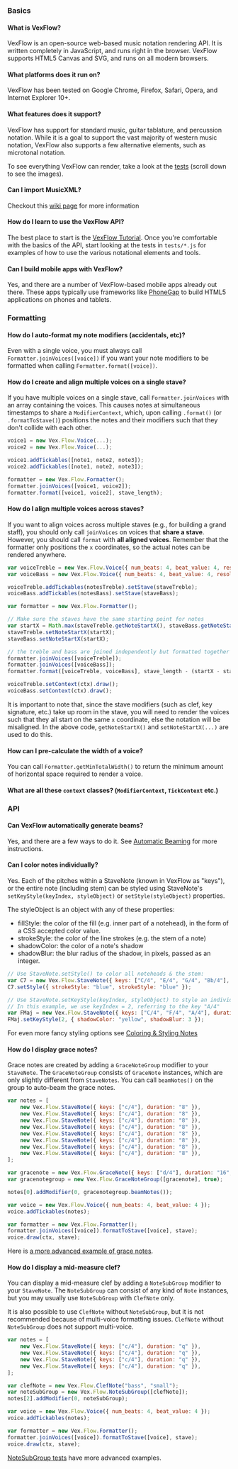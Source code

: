 ### Basics

#### What is VexFlow?

VexFlow is an open-source web-based music notation rendering API. It is written completely in JavaScript, and runs right in the browser. VexFlow supports HTML5 Canvas and SVG, and runs on all modern browsers.

#### What platforms does it run on?

VexFlow has been tested on Google Chrome, Firefox, Safari, Opera, and Internet Explorer 10+.

#### What features does it support?

VexFlow has support for standard music, guitar tablature, and percussion notation. While it is a goal to support the vast majority of western music notation, VexFlow also supports a few alternative elements, such as microtonal notation.

To see everything VexFlow can render, take a look at the [tests](http://www.vexflow.com/tests/index.html) (scroll down to see the images).

#### Can I import MusicXML?

Checkout this [wiki page](https://github.com/0xfe/vexflow/wiki/Import-MusicXML) for more information

#### How do I learn to use the VexFlow API?

The best place to start is the [VexFlow Tutorial](http://www.vexflow.com/docs/tutorial.html). Once you're comfortable with the basics of the API, start looking at the tests in `tests/*.js` for examples of how to use the various notational elements and tools.

#### Can I build mobile apps with VexFlow?

Yes, and there are a number of VexFlow-based mobile apps already out there. These apps typically use frameworks like [PhoneGap](phonegap.com) to build HTML5 applications on phones and tablets.

### Formatting

#### How do I auto-format my note modifiers (accidentals, etc)?

Even with a single voice, you must always call `Formatter.joinVoices([voice])` if you want your note modifiers to be formatted when calling `Formatter.format([voice])`.

#### How do I create and align multiple voices on a single stave?

If you have multiple voices on a single stave, call `Formatter.joinVoices` with an array containing the voices. This causes notes at simultaneous timestamps to share a `ModifierContext`, which, upon calling `.format()` (or `.formatToStave()`) positions the notes and their modifiers such that they don't collide with each other.

```javascript
voice1 = new Vex.Flow.Voice(...);
voice2 = new Vex.Flow.Voice(...);

voice1.addTickables([note1, note2, note3]);
voice2.addTickables([note1, note2, note3]);

formatter = new Vex.Flow.Formatter();
formatter.joinVoices([voice1, voice2]);
formatter.format([voice1, voice2], stave_length);
```

#### How do I align multiple voices across staves?

If you want to align voices across multiple staves (e.g., for building a grand staff), you should only call `joinVoices` on voices that **share a stave**. However, you should call `format` with **all aligned voices**. Remember that the formatter only positions the `x` coordinates, so the actual notes can be rendered anywhere.

```javascript
var voiceTreble = new Vex.Flow.Voice({ num_beats: 4, beat_value: 4, resolution: Vex.Flow.RESOLUTION });
var voiceBass = new Vex.Flow.Voice({ num_beats: 4, beat_value: 4, resolution: Vex.Flow.RESOLUTION });

voiceTreble.addTickables(notesTreble).setStave(staveTreble);
voiceBass.addTickables(notesBass).setStave(staveBass);

var formatter = new Vex.Flow.Formatter();

// Make sure the staves have the same starting point for notes
var startX = Math.max(staveTreble.getNoteStartX(), staveBass.getNoteStartX());
staveTreble.setNoteStartX(startX);
staveBass.setNoteStartX(startX);

// the treble and bass are joined independently but formatted together
formatter.joinVoices([voiceTreble]);
formatter.joinVoices([voiceBass]);
formatter.format([voiceTreble, voiceBass], stave_length - (startX - staveX));

voiceTreble.setContext(ctx).draw();
voiceBass.setContext(ctx).draw();
```

It is important to note that, since the stave modifiers (such as clef, key signature, etc.) take up room in the stave, you will need to render the voices such that they all start on the same `x` coordinate, else the notation will be misaligned. In the above code, `getNoteStartX()` and `setNoteStartX(...)` are used to do this.

#### How can I pre-calculate the width of a voice?

You can call `Formatter.getMinTotalWidth()` to return the minimum amount of horizontal space required to render a voice.

#### What are all these `context` classes? (`ModifierContext`, `TickContext` etc.)

### API

#### Can VexFlow automatically generate beams?

Yes, and there are a few ways to do it. See [Automatic Beaming](https://github.com/0xfe/vexflow/wiki/Automatic-Beaming) for more instructions.

#### Can I color notes individually?

Yes. Each of the pitches within a StaveNote (known in VexFlow as "keys"), or the entire note (including stem) can be styled using StaveNote's `setKeyStyle(keyIndex, styleObject)` or `setStyle(styleObject)` properties.

The styleObject is an object with any of these properties:

-   fillStyle: the color of the fill (e.g. inner part of a notehead), in the form of a CSS accepted color value.
-   strokeStyle: the color of the line strokes (e.g. the stem of a note)
-   shadowColor: the color of a note's shadow
-   shadowBlur: the blur radius of the shadow, in pixels, passed as an integer.

```javascript
// Use StaveNote.setStyle() to color all noteheads & the stem:
var C7 = new Vex.Flow.StaveNote({ keys: ["C/4", "E/4", "G/4", "Bb/4"], duration: "8" });
C7.setStyle({ strokeStyle: "blue", strokeStyle: "blue" });

// Use StaveNote.setKeyStyle(keyIndex, styleObject) to style an individual notehead.
// In this example, we use keyIndex = 2, referring to the key "A/4"
var FMaj = new Vex.Flow.StaveNote({ keys: ["C/4", "F/4", "A/4"], duration: "8" });
FMaj.setKeyStyle(2, { shadowColor: "yellow", shadowBlur: 3 });
```

For even more fancy styling options see [Coloring & Styling Notes](https://github.com/0xfe/vexflow/wiki/Coloring-&-Styling-Notes)

#### How do I display grace notes?

Grace notes are created by adding a `GraceNoteGroup` modifier to your `StaveNote`. The `GraceNoteGroup` consists of `GraceNote` instances, which are only slightly different from `StaveNotes`. You can call `beamNotes()` on the group to auto-beam the grace notes.

```javascript
var notes = [
    new Vex.Flow.StaveNote({ keys: ["c/4"], duration: "8" }),
    new Vex.Flow.StaveNote({ keys: ["c/4"], duration: "8" }),
    new Vex.Flow.StaveNote({ keys: ["c/4"], duration: "8" }),
    new Vex.Flow.StaveNote({ keys: ["c/4"], duration: "8" }),
    new Vex.Flow.StaveNote({ keys: ["c/4"], duration: "8" }),
    new Vex.Flow.StaveNote({ keys: ["c/4"], duration: "8" }),
    new Vex.Flow.StaveNote({ keys: ["c/4"], duration: "8" }),
    new Vex.Flow.StaveNote({ keys: ["c/4"], duration: "8" }),
];

var gracenote = new Vex.Flow.GraceNote({ keys: ["d/4"], duration: "16", slash: true });
var gracenotegroup = new Vex.Flow.GraceNoteGroup([gracenote], true);

notes[0].addModifier(0, gracenotegroup.beamNotes());

var voice = new Vex.Flow.Voice({ num_beats: 4, beat_value: 4 });
voice.addTickables(notes);

var formatter = new Vex.Flow.Formatter();
formatter.joinVoices([voice]).formatToStave([voice], stave);
voice.draw(ctx, stave);
```

Here is [a more advanced example of grace notes](https://jsfiddle.net/smyht3q5/).

#### How do I display a mid-measure clef?

You can display a mid-measure clef by adding a `NoteSubGroup` modifier to your `StaveNote`. The `NoteSubGroup` can consist of any kind of `Note` instances, but you may usually use `NoteSubGroup` with `ClefNote` only.

It is also possible to use `ClefNote` without `NoteSubGroup`, but it is not recommended because of multi-voice formatting issues. `ClefNote` without `NoteSubGroup` does not support multi-voice.

```javascript
var notes = [
    new Vex.Flow.StaveNote({ keys: ["c/4"], duration: "q" }),
    new Vex.Flow.StaveNote({ keys: ["c/4"], duration: "q" }),
    new Vex.Flow.StaveNote({ keys: ["c/4"], duration: "q" }),
    new Vex.Flow.StaveNote({ keys: ["c/4"], duration: "q" }),
];

var clefNote = new Vex.Flow.ClefNote("bass", "small");
var noteSubGroup = new Vex.Flow.NoteSubGroup([clefNote]);
notes[2].addModifier(0, noteSubGroup);

var voice = new Vex.Flow.Voice({ num_beats: 4, beat_value: 4 });
voice.addTickables(notes);

var formatter = new Vex.Flow.Formatter();
formatter.joinVoices([voice]).formatToStave([voice], stave);
voice.draw(ctx, stave);
```

[NoteSubGroup tests](https://github.com/0xfe/vexflow/blob/master/tests/notesubgroup_tests.ts) have more advanced examples.
